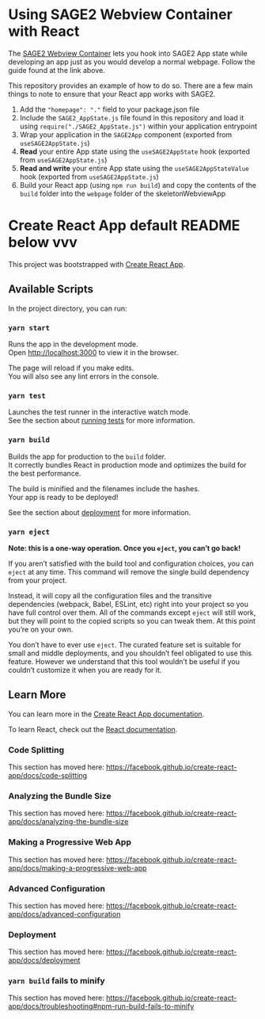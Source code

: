 # Using SAGE2 Webview Container with React

The [SAGE2 Webview Container](https://bitbucket.org/sage2/sage2/wiki/SAGE2%20Webview%20Container) lets you hook into SAGE2 App state while developing an app just as you would develop a normal webpage. Follow the guide found at the link above.

This repository provides an example of how to do so. There are a few main things to note to ensure that your React app works with SAGE2.

1. Add the `"homepage": "."` field to your package.json file
2. Include the `SAGE2_AppState.js` file found in this repository and load it using `require("./SAGE2_AppState.js")` within your application entrypoint
3. Wrap your application in the `SAGE2App` component (exported from `useSAGE2AppState.js`)
4. **Read** your entire App state using the `useSAGE2AppState` hook (exported from `useSAGE2AppState.js`)
5. **Read and write** your entire App state using the `useSAGE2AppStateValue` hook (exported from `useSAGE2AppState.js`)
6. Build your React app (using `npm run build`) and copy the contents of the `build` folder into the `webpage` folder of the skeletonWebviewApp

# Create React App default README below vvv

This project was bootstrapped with [Create React App](https://github.com/facebook/create-react-app).

## Available Scripts

In the project directory, you can run:

### `yarn start`

Runs the app in the development mode.<br />
Open [http://localhost:3000](http://localhost:3000) to view it in the browser.

The page will reload if you make edits.<br />
You will also see any lint errors in the console.

### `yarn test`

Launches the test runner in the interactive watch mode.<br />
See the section about [running tests](https://facebook.github.io/create-react-app/docs/running-tests) for more information.

### `yarn build`

Builds the app for production to the `build` folder.<br />
It correctly bundles React in production mode and optimizes the build for the best performance.

The build is minified and the filenames include the hashes.<br />
Your app is ready to be deployed!

See the section about [deployment](https://facebook.github.io/create-react-app/docs/deployment) for more information.

### `yarn eject`

**Note: this is a one-way operation. Once you `eject`, you can’t go back!**

If you aren’t satisfied with the build tool and configuration choices, you can `eject` at any time. This command will remove the single build dependency from your project.

Instead, it will copy all the configuration files and the transitive dependencies (webpack, Babel, ESLint, etc) right into your project so you have full control over them. All of the commands except `eject` will still work, but they will point to the copied scripts so you can tweak them. At this point you’re on your own.

You don’t have to ever use `eject`. The curated feature set is suitable for small and middle deployments, and you shouldn’t feel obligated to use this feature. However we understand that this tool wouldn’t be useful if you couldn’t customize it when you are ready for it.

## Learn More

You can learn more in the [Create React App documentation](https://facebook.github.io/create-react-app/docs/getting-started).

To learn React, check out the [React documentation](https://reactjs.org/).

### Code Splitting

This section has moved here: https://facebook.github.io/create-react-app/docs/code-splitting

### Analyzing the Bundle Size

This section has moved here: https://facebook.github.io/create-react-app/docs/analyzing-the-bundle-size

### Making a Progressive Web App

This section has moved here: https://facebook.github.io/create-react-app/docs/making-a-progressive-web-app

### Advanced Configuration

This section has moved here: https://facebook.github.io/create-react-app/docs/advanced-configuration

### Deployment

This section has moved here: https://facebook.github.io/create-react-app/docs/deployment

### `yarn build` fails to minify

This section has moved here: https://facebook.github.io/create-react-app/docs/troubleshooting#npm-run-build-fails-to-minify
